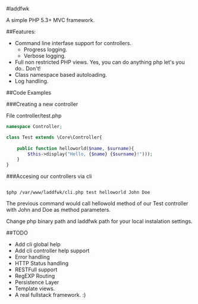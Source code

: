 #laddfwk

A simple PHP 5.3+ MVC framework.

##Features:

* Command line interfase support for controllers.
    * Progress logging.
    * Verbose logging.
* Full non restricted PHP views. Yes, you can do anything php let's you do.. Don't!
* Class namespace based autoloading.
* Log handling.

##Code Examples

###Creating a new controller

File controller/test.php

```php
namespace Controller;

class Test extends \Core\Controller{
    
    public function helloworld($name, $surname){
        $this->display("Hello, {$name} {$surname}!")));
    }
}
```

###Accesing our controllers via cli


```Shell

$php /var/www/laddfwk/cli.php test helloworld John Doe

```
The previous command would call hellowold method of our Test controller with John and Doe as method parameters.

Change php binary path and laddfwk path for your local instalation settings.



##TODO

* Add cli global help
* Add cli controller help support
* Error handling
* HTTP Status handling
* RESTFull support
* RegEXP Routing
* Persistence Layer
* Template views.
* A real fullstack framework. :)
